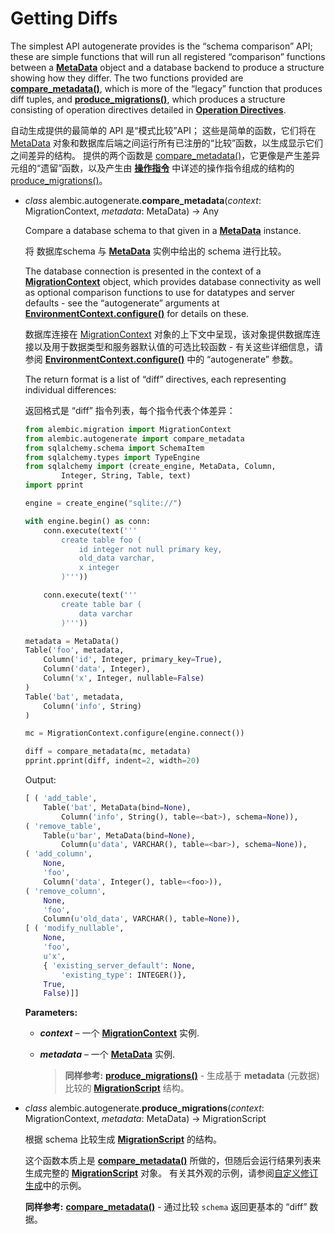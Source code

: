# Getting Diffs

[MetaData]: https://docs.sqlalchemy.org/en/14/core/metadata.html#sqlalchemy.schema.MetaData
[compare_metadata()]: #alembic.autogenerate.compare_metadata
[produce_migrations()]: #alembic.autogenerate.produce_migrations
[Operation Directives]: ./08_05_operation_directives.md
[操作指令]: ./08_05_operation_directives.md
[MigrationContext]: ./08_02_02_the_migration_context.md
[EnvironmentContext.configure()]: ./08_02_01_02_configure.md
[MigrationScript]: ./08_05_02_built_in_operation_objects.md#MigrationScript
[Customizing Revision Generation]: ./08_06_02_customizing_revision_generation.md
[自定义修订生成]: ./08_06_02_customizing_revision_generation.md

The simplest API autogenerate provides is the “schema comparison” API; these are simple functions that will run all registered “comparison” functions between a **[MetaData]** object and a database backend to produce a structure showing how they differ. The two functions provided are **[compare_metadata()]**, which is more of the “legacy” function that produces diff tuples, and **[produce_migrations()]**, which produces a structure consisting of operation directives detailed in **[Operation Directives]**.

自动生成提供的最简单的 API 是“模式比较”API； 这些是简单的函数，它们将在 [MetaData] 对象和数据库后端之间运行所有已注册的“比较”函数，以生成显示它们之间差异的结构。 提供的两个函数是 [compare_metadata()]，它更像是产生差异元组的“遗留”函数，以及产生由 **[操作指令]** 中详述的操作指令组成的结构的 [produce_migrations()]。

* *class* alembic.autogenerate.**compare_metadata**(*context*:  MigrationContext, *metadata*:  MetaData) → Any <a name="compare_metadata"></a>

    Compare a database schema to that given in a **[MetaData]** instance.

    将 数据库schema 与 **[MetaData]** 实例中给出的 schema 进行比较。

    The database connection is presented in the context of a **[MigrationContext]** object, which provides database connectivity as well as optional comparison functions to use for datatypes and server defaults - see the “autogenerate” arguments at **[EnvironmentContext.configure()]** for details on these.

    数据库连接在 [MigrationContext] 对象的上下文中呈现，该对象提供数据库连接以及用于数据类型和服务器默认值的可选比较函数 - 有关这些详细信息，请参阅 **[EnvironmentContext.configure()]** 中的 “autogenerate” 参数。

    The return format is a list of “diff” directives, each representing individual differences:

    返回格式是 “diff” 指令列表，每个指令代表个体差异：

    ```python
    from alembic.migration import MigrationContext
    from alembic.autogenerate import compare_metadata
    from sqlalchemy.schema import SchemaItem
    from sqlalchemy.types import TypeEngine
    from sqlalchemy import (create_engine, MetaData, Column,
            Integer, String, Table, text)
    import pprint

    engine = create_engine("sqlite://")

    with engine.begin() as conn:
        conn.execute(text('''
            create table foo (
                id integer not null primary key,
                old_data varchar,
                x integer
            )'''))

        conn.execute(text('''
            create table bar (
                data varchar
            )'''))

    metadata = MetaData()
    Table('foo', metadata,
        Column('id', Integer, primary_key=True),
        Column('data', Integer),
        Column('x', Integer, nullable=False)
    )
    Table('bat', metadata,
        Column('info', String)
    )

    mc = MigrationContext.configure(engine.connect())

    diff = compare_metadata(mc, metadata)
    pprint.pprint(diff, indent=2, width=20)
    ```

    Output:

    ```python
    [ ( 'add_table',
        Table('bat', MetaData(bind=None),
            Column('info', String(), table=<bat>), schema=None)),
    ( 'remove_table',
        Table(u'bar', MetaData(bind=None),
            Column(u'data', VARCHAR(), table=<bar>), schema=None)),
    ( 'add_column',
        None,
        'foo',
        Column('data', Integer(), table=<foo>)),
    ( 'remove_column',
        None,
        'foo',
        Column(u'old_data', VARCHAR(), table=None)),
    [ ( 'modify_nullable',
        None,
        'foo',
        u'x',
        { 'existing_server_default': None,
            'existing_type': INTEGER()},
        True,
        False)]]
    ```

  **Parameters:**

  * ***context*** – 一个 **[MigrationContext]** 实例.
  * ***metadata*** – 一个 **[MetaData]** 实例.

    > **同样参考:** **[produce_migrations()]** - 生成基于 **metadata** (元数据) 比较的 **[MigrationScript]** 结构。

* *class* alembic.autogenerate.**produce_migrations**(*context*:  MigrationContext, *metadata*:  MetaData) → MigrationScript <a name="produce_migrations"></a>

    根据 schema 比较生成 **[MigrationScript]** 的结构。

    这个函数本质上是 **[compare_metadata()]** 所做的，但随后会运行结果列表来生成完整的 **[MigrationScript]** 对象。 有关其外观的示例，请参阅[自定义修订生成]中的示例。

    **同样参考:** **[compare_metadata()]** - 通过比较 `schema` 返回更基本的 “diff” 数据。

